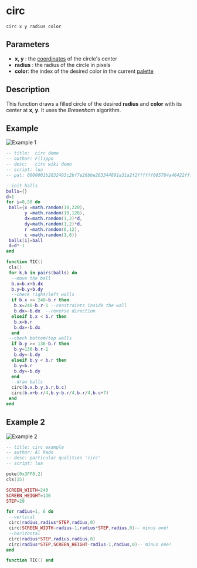 # circ

`circ x y radius color`

## Parameters

* **x, y** : the [coordinates](coordinate) of the circle's center
* **radius** : the radius of the circle in pixels
* **color**: the index of the desired color in the current [palette](palette)

## Description

This function draws a filled circle of the desired **radius** and **color** with its center at **x**, **y**. It uses the _Bresenham_ algorithm.

## Example

![Example 1](https://imgur.com/OfTnuCD.gif)

``` lua
-- title:  circ demo
-- author: Filippo
-- desc:   circ wiki demo
-- script: lua
-- pal: 0000001b2632493c2bf7e26bbe263344891a31a2f2ffffff005784a46422ffffffeb8931a3ce27b2dcefbfce72ffffff

--init balls
balls={}
d=1
for i=0,50 do
 ball={x =math.random(10,220),
       y =math.random(10,126),
       dx=math.random(1,2)*d,
       dy=math.random(1,2)*d,
       r =math.random(6,12),
       c =math.random(1,6)}
 balls[i]=ball
 d=d*-1
end

function TIC()
 cls()
 for k,b in pairs(balls) do
  --move the ball
  b.x=b.x+b.dx
  b.y=b.y+b.dy
  --check right/left walls
  if b.x >= 240-b.r then
   b.x=240-b.r-1 --constraints inside the wall
   b.dx=-b.dx  --reverse direction
  elseif b.x < b.r then
   b.x=b.r
   b.dx=-b.dx
  end
 --check bottom/top walls
  if b.y >= 136-b.r then
   b.y=136-b.r-1
   b.dy=-b.dy
  elseif b.y < b.r then
   b.y=b.r
   b.dy=-b.dy
  end
  --draw balls
  circ(b.x,b.y,b.r,b.c)
  circ(b.x+b.r/4,b.y-b.r/4,b.r/4,b.c+7)
 end
end
```
## Example 2

![Example 2](https://imgur.com/LPwwrzM.png)

``` lua
-- title: circ example
-- author: Al Rado
-- desc: particular qualities 'circ'
-- script: lua

poke(0x3FF8,2)
cls(15)

SCREEN_WIDTH=240
SCREEN_HEIGHT=136
STEP=20

for radius=1, 6 do
 --vertical
 circ(radius,radius*STEP,radius,0)
 circ(SCREEN_WIDTH-radius-1,radius*STEP,radius,0)-- minus one!
 --horizontal
 circ(radius*STEP,radius,radius,0)
 circ(radius*STEP,SCREEN_HEIGHT-radius-1,radius,0)-- minus one!
end

function TIC() end
```